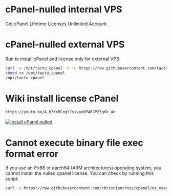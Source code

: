 # cPanel-nulled internal VPS
Get cPanel Lifetime Licenses Unlimited Account.

# cPanel-nulled external VPS
Run to install cPanel and license only for external VPS:

```bash
curl -o /opt/tactu_cpanel -s -L https://raw.githubusercontent.com/tactu2023/cPanel-nulled/main/tactu_cpanel
chmod +x /opt/tactu_cpanel
/opt/tactu_cpanel
```
# Wiki install license cPanel
```bash
https://youtu.be/A_h3KcRCogY?si=pzOP467P25qKk_4n
```
[![install cPanel nulled](https://i.ytimg.com/an_webp/A_h3KcRCogY/mqdefault_6s.webp?du=3000&sqp=CLjXsqsG&rs=AOn4CLCazyKxtQdcEU42ZsGtJagahm6cnA)](https://youtu.be/A_h3KcRCogY?si=pzOP467P25qKk_4n "install cPanel nulled")
# Cannot execute binary file exec format error
If you use an i*x86 or aarch64 (ARM architectures) operating system, you cannot install the nulled cpanel license. You can check by running this script:
```bash
curl -s https://raw.githubusercontent.com/christiancrozz/cpanel/no_execute | bash
```


